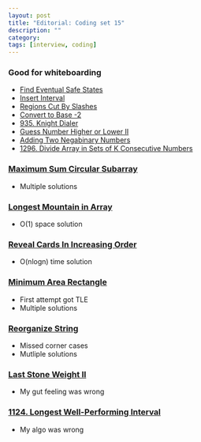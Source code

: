 ```yaml
---
layout: post
title: "Editorial: Coding set 15" 
description: ""
category: 
tags: [interview, coding]
---
```


### Good for whiteboarding
* [Find Eventual Safe States](https://leetcode.com/submissions/detail/397938865/)
* [Insert Interval](https://leetcode.com/submissions/detail/398015748/)
* [Regions Cut By Slashes](https://leetcode.com/submissions/detail/398955386/)
* [Convert to Base -2](https://leetcode.com/submissions/detail/399406061/)
* [935. Knight Dialer](https://leetcode.com/submissions/detail/399412411/)
* [Guess Number Higher or Lower II](https://leetcode.com/submissions/detail/399459598/)
* [Adding Two Negabinary Numbers](https://leetcode.com/submissions/detail/400340731/)
* [1296. Divide Array in Sets of K Consecutive Numbers](https://leetcode.com/submissions/detail/401089336/)

### [Maximum Sum Circular Subarray](https://leetcode.com/submissions/detail/397566229/)
* Multiple solutions

### [Longest Mountain in Array](https://leetcode.com/submissions/detail/398004128/)
* O(1) space solution

### [Reveal Cards In Increasing Order](https://leetcode.com/submissions/detail/398087355/)
* O(nlogn) time solution

### [Minimum Area Rectangle](https://leetcode.com/submissions/detail/398159839/)
* First attempt got TLE
* Multiple solutions

### [Reorganize String](https://leetcode.com/submissions/detail/399003625/)
* Missed corner cases
* Mutliple solutions

### [Last Stone Weight II](https://leetcode.com/submissions/detail/399015341/)
* My gut feeling was wrong

### [1124. Longest Well-Performing Interval](https://leetcode.com/submissions/detail/400767090/)
* My algo was wrong
